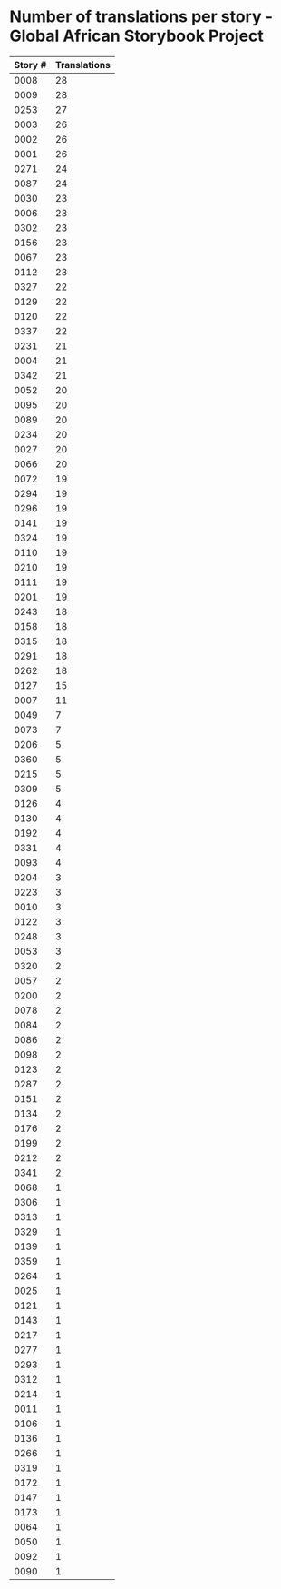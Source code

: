 # Number of translations per story - Global African Storybook Project

Story # | Translations
------- | ------------
0008 | 28
0009 | 28
0253 | 27
0003 | 26
0002 | 26
0001 | 26
0271 | 24
0087 | 24
0030 | 23
0006 | 23
0302 | 23
0156 | 23
0067 | 23
0112 | 23
0327 | 22
0129 | 22
0120 | 22
0337 | 22
0231 | 21
0004 | 21
0342 | 21
0052 | 20
0095 | 20
0089 | 20
0234 | 20
0027 | 20
0066 | 20
0072 | 19
0294 | 19
0296 | 19
0141 | 19
0324 | 19
0110 | 19
0210 | 19
0111 | 19
0201 | 19
0243 | 18
0158 | 18
0315 | 18
0291 | 18
0262 | 18
0127 | 15
0007 | 11
0049 | 7
0073 | 7
0206 | 5
0360 | 5
0215 | 5
0309 | 5
0126 | 4
0130 | 4
0192 | 4
0331 | 4
0093 | 4
0204 | 3
0223 | 3
0010 | 3
0122 | 3
0248 | 3
0053 | 3
0320 | 2
0057 | 2
0200 | 2
0078 | 2
0084 | 2
0086 | 2
0098 | 2
0123 | 2
0287 | 2
0151 | 2
0134 | 2
0176 | 2
0199 | 2
0212 | 2
0341 | 2
0068 | 1
0306 | 1
0313 | 1
0329 | 1
0139 | 1
0359 | 1
0264 | 1
0025 | 1
0121 | 1
0143 | 1
0217 | 1
0277 | 1
0293 | 1
0312 | 1
0214 | 1
0011 | 1
0106 | 1
0136 | 1
0266 | 1
0319 | 1
0172 | 1
0147 | 1
0173 | 1
0064 | 1
0050 | 1
0092 | 1
0090 | 1
